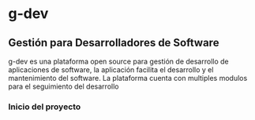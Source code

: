 # g-dev 
## Gestión para Desarrolladores de Software

g-dev es una plataforma open source para gestión de desarrollo de aplicaciones de software, la aplicación facilita el desarrollo y el mantenimiento del software. La plataforma cuenta con multiples modulos para el seguimiento del desarrollo

### Inicio del proyecto



